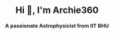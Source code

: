 <h1 align="center">Hi 👋, I'm Archie360</h1>
<h3 align="center">A passionate Astrophysicist from IIT BHU</h3>

